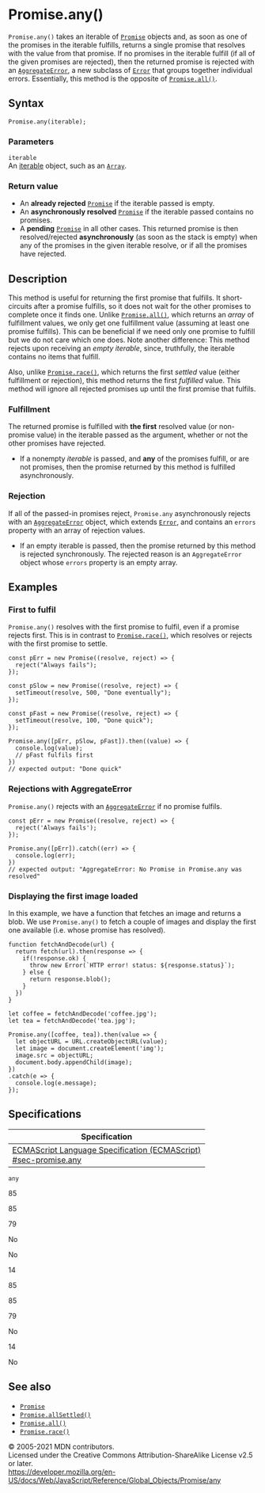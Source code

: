 # Promise.any()

`Promise.any()` takes an iterable of [`Promise`](../promise) objects and, as soon as one of the promises in the iterable fulfills, returns a single promise that resolves with the value from that promise. If no promises in the iterable fulfill (if all of the given promises are rejected), then the returned promise is rejected with an [`AggregateError`](../aggregateerror), a new subclass of [`Error`](../error) that groups together individual errors. Essentially, this method is the opposite of [`Promise.all()`](all).

## Syntax

    Promise.any(iterable);

### Parameters

`iterable`  
An [iterable](../../iteration_protocols#the_iterable_protocol) object, such as an [`Array`](../array).

### Return value

-   An **already rejected** [`Promise`](../promise) if the iterable passed is empty.
-   An **asynchronously resolved** [`Promise`](../promise) if the iterable passed contains no promises.
-   A **pending** [`Promise`](../promise) in all other cases. This returned promise is then resolved/rejected **asynchronously** (as soon as the stack is empty) when any of the promises in the given iterable resolve, or if all the promises have rejected.

## Description

This method is useful for returning the first promise that fulfills. It short-circuits after a promise fulfills, so it does not wait for the other promises to complete once it finds one. Unlike [`Promise.all()`](all), which returns an _array_ of fulfillment values, we only get one fulfillment value (assuming at least one promise fulfills). This can be beneficial if we need only one promise to fulfill but we do not care which one does. Note another difference: This method rejects upon receiving an _empty iterable_, since, truthfully, the iterable contains no items that fulfill.

Also, unlike [`Promise.race()`](race), which returns the first _settled_ value (either fulfillment or rejection), this method returns the first _fulfilled_ value. This method will ignore all rejected promises up until the first promise that fulfils.

### Fulfillment

The returned promise is fulfilled with **the first** resolved value (or non-promise value) in the iterable passed as the argument, whether or not the other promises have rejected.

-   If a nonempty _iterable_ is passed, and **any** of the promises fulfill, or are not promises, then the promise returned by this method is fulfilled asynchronously.

### Rejection

If all of the passed-in promises reject, `Promise.any` asynchronously rejects with an [`AggregateError`](../aggregateerror) object, which extends [`Error`](../error), and contains an `errors` property with an array of rejection values.

-   If an empty iterable is passed, then the promise returned by this method is rejected synchronously. The rejected reason is an `AggregateError` object whose `errors` property is an empty array.

## Examples

### First to fulfil

`Promise.any()` resolves with the first promise to fulfil, even if a promise rejects first. This is in contrast to [`Promise.race()`](race), which resolves or rejects with the first promise to settle.

    const pErr = new Promise((resolve, reject) => {
      reject("Always fails");
    });

    const pSlow = new Promise((resolve, reject) => {
      setTimeout(resolve, 500, "Done eventually");
    });

    const pFast = new Promise((resolve, reject) => {
      setTimeout(resolve, 100, "Done quick");
    });

    Promise.any([pErr, pSlow, pFast]).then((value) => {
      console.log(value);
      // pFast fulfils first
    })
    // expected output: "Done quick"

### Rejections with AggregateError

`Promise.any()` rejects with an [`AggregateError`](../aggregateerror) if no promise fulfils.

    const pErr = new Promise((resolve, reject) => {
      reject('Always fails');
    });

    Promise.any([pErr]).catch((err) => {
      console.log(err);
    })
    // expected output: "AggregateError: No Promise in Promise.any was resolved"

### Displaying the first image loaded

In this example, we have a function that fetches an image and returns a blob. We use `Promise.any()` to fetch a couple of images and display the first one available (i.e. whose promise has resolved).

    function fetchAndDecode(url) {
      return fetch(url).then(response => {
        if(!response.ok) {
          throw new Error(`HTTP error! status: ${response.status}`);
        } else {
          return response.blob();
        }
      })
    }

    let coffee = fetchAndDecode('coffee.jpg');
    let tea = fetchAndDecode('tea.jpg');

    Promise.any([coffee, tea]).then(value => {
      let objectURL = URL.createObjectURL(value);
      let image = document.createElement('img');
      image.src = objectURL;
      document.body.appendChild(image);
    })
    .catch(e => {
      console.log(e.message);
    });

## Specifications

<table><thead><tr class="header"><th>Specification</th></tr></thead><tbody><tr class="odd"><td><a href="https://tc39.es/ecma262/#sec-promise.any">ECMAScript Language Specification (ECMAScript)<br />
<span class="small">#sec-promise.any</span></a></td></tr></tbody></table>

`any`

85

85

79

No

No

14

85

85

79

No

14

No

## See also

-   [`Promise`](../promise)
-   [`Promise.allSettled()`](allsettled)
-   [`Promise.all()`](all)
-   [`Promise.race()`](race)

© 2005-2021 MDN contributors.  
Licensed under the Creative Commons Attribution-ShareAlike License v2.5 or later.  
<a href="https://developer.mozilla.org/en-US/docs/Web/JavaScript/Reference/Global_Objects/Promise/any" class="_attribution-link">https://developer.mozilla.org/en-US/docs/Web/JavaScript/Reference/Global_Objects/Promise/any</a>
